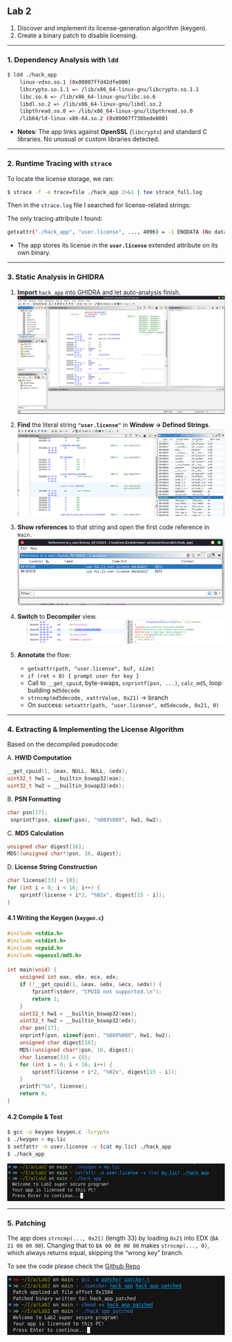 ## Lab 2 

1. Discover and implement its license-generation algorithm (keygen).
2. Create a binary patch to disable licensing.

---

### 1. Dependency Analysis with `ldd`

```bash
$ ldd ./hack_app
    linux-vdso.so.1 (0x00007ffd42dfe000)
    libcrypto.so.1.1 => /lib/x86_64-linux-gnu/libcrypto.so.1.1
    libc.so.6 => /lib/x86_64-linux-gnu/libc.so.6
    libdl.so.2 => /lib/x86_64-linux-gnu/libdl.so.2
    libpthread.so.0 => /lib/x86_64-linux-gnu/libpthread.so.0
    /lib64/ld-linux-x86-64.so.2 (0x00007f738bede000)
```

* **Notes**: The app links against **OpenSSL** (`libcrypto`) and standard C libraries. No unusual or custom libraries detected.

---
### 2. Runtime Tracing with `strace`

To locate the license storage, we ran:

```bash
$ strace -f -e trace=file ./hack_app 2>&1 | tee strace_full.log
```

Then in the `strace.log` file I searched for license-related strings:

The only tracing attribute I found:

```bash
getxattr("./hack_app", "user.license", ..., 4096) = -1 ENODATA (No data available)
```

* The app stores its license in the **`user.license`** extended attribute on its own binary.

---
### 3. Static Analysis in GHIDRA

1. **Import** `hack_app` into GHIDRA and let auto-analysis finish.
![](screenshots/1.png)
2. **Find** the literal string **`"user.license"`** in **Window → Defined Strings**.
![](screenshots/3.png)
3. **Show references** to that string and open the first code reference in `main`.
![](screenshots/4.png)
4. **Switch** to **Decompiler** view.
![](screenshots/5.png)
5. **Annotate** the flow:

   * `getxattr(path, "user.license", buf, size)`
   * `if (ret < 0) { prompt user for key }`
   * Call to `__get_cpuid`, byte-swaps, `snprintf(psn, ...)`, `calc_md5`, loop building `md5decode`
   * `strncmp(md5decode, xattrValue, 0x21)` → branch
   * On success: `setxattr(path, "user.license", md5decode, 0x21, 0)`

---
### 4. Extracting & Implementing the License Algorithm

Based on the decompiled pseudocode:

A. **HWID Computation**

```c
__get_cpuid(1, &eax, NULL, NULL, &edx);
uint32_t hw1 = __builtin_bswap32(eax);
uint32_t hw2 = __builtin_bswap32(edx);
```

B. **PSN Formatting**

```c
char psn[17];
 snprintf(psn, sizeof(psn), "%08X%08X", hw1, hw2);
```

C. **MD5 Calculation**

```c
unsigned char digest[16];
MD5((unsigned char*)psn, 16, digest);
```

D. **License String Construction**

```c
char license[33] = {0};
for (int i = 0; i < 16; i++) {
    sprintf(license + i*2, "%02x", digest[15 - i]);
}
```

#### 4.1 Writing the Keygen (`keygen.c`)

```c
#include <stdio.h>
#include <stdint.h>
#include <cpuid.h>
#include <openssl/md5.h>

int main(void) {
    unsigned int eax, ebx, ecx, edx;
    if (!__get_cpuid(1, &eax, &ebx, &ecx, &edx)) {
        fprintf(stderr, "CPUID not supported.\n");
        return 1;
    }
    uint32_t hw1 = __builtin_bswap32(eax);
    uint32_t hw2 = __builtin_bswap32(edx);
    char psn[17];
    snprintf(psn, sizeof(psn), "%08X%08X", hw1, hw2);
    unsigned char digest[16];
    MD5((unsigned char*)psn, 16, digest);
    char license[33] = {0};
    for (int i = 0; i < 16; i++) {
        sprintf(license + i*2, "%02x", digest[15 - i]);
    }
    printf("%s", license);
    return 0;
}
```


#### 4.2 Compile & Test

```bash
$ gcc -o keygen keygen.c -lcrypto
$ ./keygen > my.lic
$ setfattr -n user.license -v (cat my.lic) ./hack_app
$ ./hack_app
```
![](screenshots/7.png)

---
### 5. Patching
The app does `strncmp(..., 0x21)` (length 33) by loading `0x21` into EDX (`BA 21 00 00 00`). Changing that to `BA 00 00 00 00` makes `strncmp(..., 0)`, which always returns equal, skipping the “wrong key” branch.

To see the code please check the [Github Repo](https://github.com/anasalatasiuni/advanced-linux-labs/tree/main/Lab2)


![](screenshots/8.png)